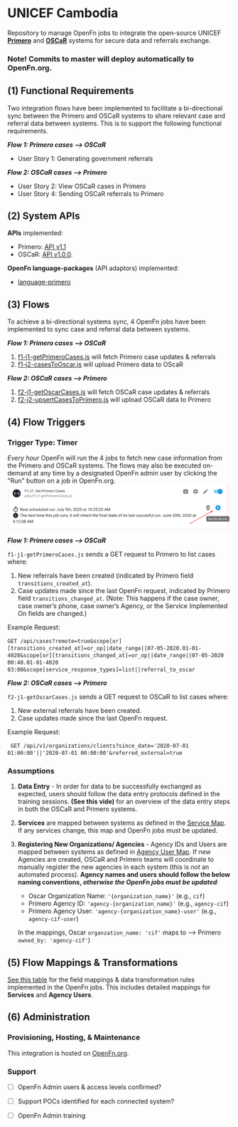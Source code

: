 # UNICEF Cambodia

Repository to manage OpenFn jobs to integrate the open-source UNICEF [**Primero**](https://www.primero.org/) and [**OSCaR**](https://oscarhq.com/) systems for secure data and referrals exchange. 

### Note! Commits to master will deploy automatically to OpenFn.org. 

## (1) Functional Requirements
Two integration flows have been implemented to facilitate a bi-directional sync between the Primero and OSCaR systems to share relevant case and referral data between systems. This is to support the following functional requirements.

_**Flow 1: Primero cases --> OSCaR**_
* User Story 1: Generating government referrals 

_**Flow 2: OSCaR cases --> Primero**_
* User Story 2: View OSCaR cases in Primero 
* User Story 4: Sending OSCaR referrals to Primero


## (2) System APIs
**APIs** implemented:
* Primero: [API v1.1](https://docs.google.com/document/d/1jpaT2_UBBnc3PxPYlLMBEzNUkyfuxRZiksywG5MKM0Q/edit?usp=sharing)
* OSCaR: [API v1.0.0](https://app.swaggerhub.com/apis/Ro51/OSCaRInterop/1.0.0#/info). 

**OpenFn language-packages** (API adaptors) implemented: 
* [language-primero](https://github.com/OpenFn/language-primero)

## (3) Flows
To achieve a bi-directional systems sync, 4 OpenFn jobs have been implemented to sync case and referral data between systems.

_**Flow 1: Primero cases --> OSCaR**_
1. [f1-j1-getPrimeroCases.js](https://github.com/OpenFn/unicef-cambodia/blob/master/jobs/f1-j1-getPrimeroCases.js) will fetch Primero case updates & referrals
2. [f1-j2-casesToOscar.js](https://github.com/OpenFn/unicef-cambodia/blob/master/jobs/f1-j2-casesToOscar.js) will upload Primero data to OScaR

_**Flow 2: OSCaR cases --> Primero**_
1. [f2-j1-getOscarCases.js](https://github.com/OpenFn/unicef-cambodia/blob/master/jobs/f2-j1-getOscarCases.js) will fetch OSCaR case updates & referrals
2. [f2-j2-upsertCasesToPrimero.js](https://github.com/OpenFn/unicef-cambodia/blob/master/jobs/f2-j2-upsertCasesToPrimero.js) will upload OSCaR data to Primero


## (4) Flow Triggers
### Trigger Type: Timer

_Every hour_ OpenFn will run the 4 jobs to fetch new case information from the Primero and OSCaR systems. The flows may also be executed on-demand at any time by a designated OpenFn admin user by clicking the "Run" button on a job in OpenFn.org. 
![Run Job](/demo/run_job_now.png)

_**Flow 1: Primero cases --> OSCaR**_

<!--`GET ... ` -->
`f1-j1-getPrimeroCases.js` sends a GET request to Primero to list cases where: 
1. New referrals have been created (indicated by Primero field `transitions_created_at`).
2. Case updates made since the last OpenFn request, indicated by Primero field `transitions_changed_at`. (Note: This happens if the case owner, case owner’s phone, case owner’s Agency, or the Service Implemented On fields are changed.) 

Example Request:
``` 
GET /api/cases?remote=true&scope[or][transitions_created_at]=or_op||date_range||07-05-2020.01-01-4020&scope[or][transitions_changed_at]=or_op||date_range||07-05-2020 00:40.01-01-4020 03:00&scope[service_response_types]=list||referral_to_oscar 
```

_**Flow 2: OSCaR cases --> Primero**_

`f2-j1-getOscarCases.js` sends a GET request to OSCaR to list cases where: 
<!--`GET ... ` -->
1. New external referrals have been created. 
2. Case updates made since the last OpenFn request. 

Example Request:
```
 GET /api/v1/organizations/clients?since_date='2020-07-01 01:00:00'||'2020-07-01 00:00:00'&referred_external=true
```
### Assumptions 
1. **Data Entry** - In order for data to be successfully exchanged as expected, users should follow the data entry protocols defined in the training sessions. **(See this vide)** for an overview of the data entry steps in both the OSCaR and Primero systems. 
2. **Services** are mapped between systems as defined in the [Service Map](https://docs.google.com/spreadsheets/d/1x-KUJgOhaZlZYzJ935q9QXhPM0yobjEEuN-IJgIvmwA/edit#gid=1841308930). If any services change, this map and OpenFn jobs must be updated.  
3. **Registering New Organizations/ Agencies** - Agency IDs and Users are mapped between systems as defined in [Agency User Map](https://docs.google.com/spreadsheets/d/1x-KUJgOhaZlZYzJ935q9QXhPM0yobjEEuN-IJgIvmwA/edit#gid=2080615206). If new Agencies are created, OSCaR and Primero teams will coordinate to manually register the new agencies in each system (this is _not_ an automated process). **Agency names and users should follow the below naming conventions, _otherwise the OpenFn jobs must be updated_**: 
    - Oscar Organization Name: `'{organization_name}'` (e.g., `cif`)
    - Primero Agency ID: `'agency-{organization_name}'` (e.g., `agency-cif`)
    - Primero Agency User: `'agency-{organization_name}-user'` (e.g., `agency-cif-user`)

    In the mappings, Oscar `organzation_name: 'cif'` maps to --> Primero `owned_by: 'agency-cif'`)

## (5) Flow Mappings & Transformations

[See this table](https://docs.google.com/spreadsheets/d/1x-KUJgOhaZlZYzJ935q9QXhPM0yobjEEuN-IJgIvmwA/edit?usp=sharing) for the field mappings & data transformation rules implemented in the OpenFn jobs. This includes detailed mappings for **Services** and **Agency Users**. 

## (6) Administration
### Provisioning, Hosting, & Maintenance
This integration is hosted on [OpenFn.org](https://openfn.org/projects). 

### Support 
- [ ] OpenFn Admin users & access levels confirmed? 
- [ ] Support POCs identified for each connected system? 
- [ ] OpenFn Admin training


